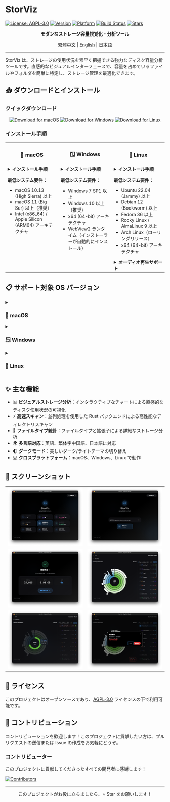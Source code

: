 # StorViz

[![License: AGPL-3.0](https://img.shields.io/badge/License-AGPL--3.0-blue.svg)](https://opensource.org/licenses/AGPL-3.0)
[![Version](https://img.shields.io/badge/version-1.0.0--rc.3-green.svg)](https://github.com/ExpTechTW/StorViz/releases)
[![Platform](https://img.shields.io/badge/platform-macOS%20%7C%20Windows%20%7C%20Linux-lightgrey.svg)](https://github.com/ExpTechTW/StorViz/releases)
[![Build Status](https://github.com/ExpTechTW/StorViz/workflows/CI%20Build%20Check/badge.svg)](https://github.com/ExpTechTW/StorViz/actions)
[![Stars](https://img.shields.io/github/stars/ExpTechTW/StorViz?style=social)](https://github.com/ExpTechTW/StorViz)

<p align="center">
  <strong>モダンなストレージ容量視覚化・分析ツール</strong>
</p>

<p align="center">
  <a href="README.md">繁體中文</a> | <a href="README.en.md">English</a> | <a href="README.ja.md">日本語</a>
</p>

---

StorViz は、ストレージの使用状況を素早く把握できる強力なディスク容量分析ツールです。直感的なビジュアルインターフェースで、容量を占めているファイルやフォルダを簡単に特定し、ストレージ管理を最適化できます。

## 📥 ダウンロードとインストール

### クイックダウンロード

<div align="center">

[![Download for macOS](https://img.shields.io/badge/Download-macOS-black?style=for-the-badge&logo=apple)](https://github.com/ExpTechTW/StorViz/releases/latest/download/StorViz_universal.app.tar.gz)
[![Download for Windows](https://img.shields.io/badge/Download-Windows-blue?style=for-the-badge&logo=windows)](https://github.com/ExpTechTW/StorViz/releases/latest/download/StorViz_1.0.0-rc.3_x64-setup.exe)
[![Download for Linux](https://img.shields.io/badge/Download-Linux-orange?style=for-the-badge&logo=linux)](https://github.com/ExpTechTW/StorViz/releases/latest/download/storviz_1.0.0-rc.3_amd64.AppImage)

</div>

### インストール手順

<table>
<tr>
<td width="33%" align="center">

### 🍎 macOS

</td>
<td width="33%" align="center">

### 🪟 Windows

</td>
<td width="33%" align="center">

### 🐧 Linux

</td>
</tr>
<tr>
<td width="33%" valign="top">

<details>
<summary><b>インストール手順</b></summary>

<br>

1. **ファイルダウンロード**：上のボタンをクリックして `.app.tar.gz` ファイルをダウンロード
2. **展開**：ダウンロードしたファイルをダブルクリック、macOS が自動展開
3. **インストール**：`StorViz.app` を Applications フォルダにドラッグ
4. **起動**：Applications で StorViz アイコンをダブルクリックしてアプリを起動

> **💡 ヒント**：「開発元を確認できません」の警告が表示された場合、「システム環境設定」→「セキュリティとプライバシー」で実行を許可してください。

</details>

**最低システム要件：**

- macOS 10.13 (High Sierra) 以上
- macOS 11 (Big Sur) 以上（推奨）
- Intel (x86_64) / Apple Silicon (ARM64) アーキテクチャ

</td>
<td width="33%" valign="top">

<details>
<summary><b>インストール手順</b></summary>

<br>

1. **ファイルダウンロード**：上のボタンをクリックして `.exe` インストーラーをダウンロード
2. **インストーラー実行**：ダウンロードしたインストーラーをダブルクリック
3. **インストールウィザード**：インストールウィザードの指示に従う
4. **起動**：スタートメニューまたはデスクトップショートカットから StorViz を起動

> **💡 ヒント**：Windows Defender が警告を表示した場合、「詳細情報」→「実行」を選択してください。

</details>

**最低システム要件：**

- Windows 7 SP1 以上
- Windows 10 以上（推奨）
- x64 (64-bit) アーキテクチャ
- WebView2 ランタイム（インストーラーが自動的にインストール）

</td>
<td width="33%" valign="top">

<details>
<summary><b>インストール手順</b></summary>

<br>

1. **ファイルダウンロード**：上のボタンをクリックして `.AppImage` ファイルをダウンロード
2. **権限設定**：ターミナルを開いて以下を実行：
   ```bash
   chmod +x storviz_*.AppImage
   ```
3. **実行**：ダブルクリックで実行、またはターミナルで実行：
   ```bash
   ./storviz_*.AppImage
   ```

> **💡 ヒント**：AppImage はインストール不要で実行できるポータブルアプリケーションです。

</details>

**最低システム要件：**

- Ubuntu 22.04 (Jammy) 以上
- Debian 12 (Bookworm) 以上
- Fedora 36 以上
- Rocky Linux / AlmaLinux 9 以上
- Arch Linux（ローリングリリース）
- x64 (64-bit) アーキテクチャ

<details>
<summary><b>オーディオ再生サポート</b></summary>

<br>

AppImage には GStreamer オーディオサポートが組み込まれており、直接オーディオを再生できます。

オーディオ再生に問題が発生した場合は、GStreamer パッケージをインストールしてください：

```bash
# Ubuntu/Debian
sudo apt install gstreamer1.0-plugins-good gstreamer1.0-libav

# Fedora
sudo dnf install gstreamer1-plugins-good gstreamer1-libav

# Arch Linux
sudo pacman -S gst-plugins-good gst-libav
```

</details>

</td>
</tr>
</table>

## 📋 サポート対象 OS バージョン

<details>
<summary><h3>🍎 macOS</h3></summary>

| OS バージョン | StorViz バージョン | 状態 |
| ------------ | ------------ | ---- |
| **10.9 Mavericks** | `1.0.0-rc.3` | ❌ |
| **10.10 Yosemite** | `1.0.0-rc.3` | ❌ |
| **10.11 El Capitan** | `1.0.0-rc.3` | ❌ |
| **10.12 Sierra** | `1.0.0-rc.3` | ❌ |
| **10.13 High Sierra** | `1.0.0-rc.3` | ✅ |
| **10.14 Mojave** | `1.0.0-rc.3` | ✅ |
| **10.15 Catalina** | `1.0.0-rc.3` | ✅ |
| **11 Big Sur** | `1.0.0-rc.3` | ✅ |
| **12 Monterey** | `1.0.0-rc.3` | ✅ |
| **13 Ventura** | `1.0.0-rc.3` | ✅ |
| **14 Sonoma** | `1.0.0-rc.3` | ✅ |
| **15 Sequoia** | `1.0.0-rc.3` | ✅ |

**アーキテクチャサポート：** Intel (x86_64) / Apple Silicon (ARM64)

</details>

<details>
<summary><h3>🪟 Windows</h3></summary>

| OS バージョン | StorViz バージョン | 状態 |
| ------------ | ------------ | ---- |
| **XP** | `1.0.0-rc.3` | ❌ |
| **Vista** | `1.0.0-rc.3` | ❌ |
| **7** | `1.0.0-rc.3` | ❌ |
| **7 SP1** | `1.0.0-rc.3` | ✅ |
| **8** | `1.0.0-rc.3` | ✅ |
| **8.1** | `1.0.0-rc.3` | ✅ |
| **10** | `1.0.0-rc.3` | ✅ |
| **11** | `1.0.0-rc.3` | ✅ |

**アーキテクチャサポート：** x64 (64-bit)
**追加要件：** WebView2 ランタイム（インストーラーが自動的にインストール）

</details>

<details>
<summary><h3>🐧 Linux</h3></summary>

#### Ubuntu

| OS バージョン | StorViz バージョン | 状態 |
| ------------ | ------------ | ---- |
| **18.04 LTS Bionic** | `1.0.0-rc.3` | ❌ |
| **20.04 LTS Focal** | `1.0.0-rc.3` | ❌ |
| **22.04 LTS Jammy** | `1.0.0-rc.3` | ✅ |
| **23.10 Mantic** | `1.0.0-rc.3` | ✅ |
| **24.04 LTS Noble** | `1.0.0-rc.3` | ✅ |
| **24.10 Oracular** | `1.0.0-rc.3` | ✅ |

#### Debian

| OS バージョン | StorViz バージョン | 状態 |
| ------------ | ------------ | ---- |
| **10 Buster** | `1.0.0-rc.3` | ❌ |
| **11 Bullseye** | `1.0.0-rc.3` | ❌ |
| **12 Bookworm** | `1.0.0-rc.3` | ✅ |
| **13 Trixie** | `1.0.0-rc.3` | ✅ |

#### Fedora

| OS バージョン | StorViz バージョン | 状態 |
| ------------ | ------------ | ---- |
| **34** | `1.0.0-rc.3` | ❌ |
| **35** | `1.0.0-rc.3` | ❌ |
| **36** | `1.0.0-rc.3` | ✅ |
| **37+** | `1.0.0-rc.3` | ✅ |

#### Red Hat Enterprise Linux (RHEL) / Rocky Linux / AlmaLinux

| OS バージョン | StorViz バージョン | 状態 |
| ------------ | ------------ | ---- |
| **7** | `1.0.0-rc.3` | ❌ |
| **8** | `1.0.0-rc.3` | ❌ |
| **9** | `1.0.0-rc.3` | ✅ |

#### Arch Linux

| OS バージョン | StorViz バージョン | 状態 |
| ------------ | ------------ | ---- |
| **ローリングリリース** | `1.0.0-rc.3` | ✅ |

**アーキテクチャサポート：** x64 (64-bit)
**追加要件：** GLib >= 2.70、WebKitGTK 4.1

> **⚠️ 注意**：Linux 版は新しいシステムライブラリ（GLIBC 2.35+）が必要です。Ubuntu 20.04 と Debian 11 のユーザーは、新しいバージョンへのアップグレードを推奨します。

</details>

## ✨ 主な機能

- 📊 **ビジュアルストレージ分析**：インタラクティブなチャートによる直感的なディスク使用状況の可視化
- ⚡ **高速スキャン**：並列処理を使用した Rust バックエンドによる高性能なディレクトリスキャン
- 📁 **ファイルタイプ統計**：ファイルタイプと拡張子による詳細なストレージ分析
- 🌍 **多言語対応**：英語、繁体字中国語、日本語に対応
- 🌓 **ダークモード**：美しいダーク/ライトテーマの切り替え
- 💻 **クロスプラットフォーム**：macOS、Windows、Linux で動作

## 📸 スクリーンショット

<div align="center">

<table>
  <tr>
    <td width="50%">
      <img src="images/zh/image1.png" alt="メインインターフェース" />
    </td>
    <td width="50%">
      <img src="images/zh/image2.png" alt="ファイルタイプ統計" />
    </td>
  </tr>
  <tr>
    <td width="50%">
      <img src="images/zh/image3.png" alt="ディレクトリ構造" />
    </td>
    <td width="50%">
      <img src="images/zh/image4.png" alt="ダークモード" />
    </td>
  </tr>
  <tr>
    <td width="50%">
      <img src="images/zh/image5.png" alt="多言語サポート" />
    </td>
    <td width="50%">
      <img src="images/zh/image6.png" alt="高度な分析" />
    </td>
  </tr>
</table>

</div>

## 📄 ライセンス

このプロジェクトはオープンソースであり、[AGPL-3.0](LICENSE) ライセンスの下で利用可能です。

## 🤝 コントリビューション

コントリビューションを歓迎します！このプロジェクトに貢献したい方は、プルリクエストの送信または Issue の作成をお気軽にどうぞ。

### コントリビューター

このプロジェクトに貢献してくださったすべての開発者に感謝します！

<a href="https://github.com/exptechtw/StorViz/graphs/contributors">
  <img src="https://contrib.rocks/image?repo=exptechtw/StorViz" alt="Contributors" />
</a>

---

<p align="center">
  このプロジェクトがお役に立ちましたら、⭐️ Star をお願いします！
</p>
